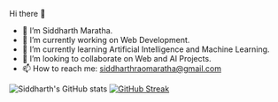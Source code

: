 Hi there 👋

- 👋 I’m Siddharth Maratha.
- 🔭 I’m currently working on Web Development.
- 🌱 I’m currently learning Artificial Intelligence and Machine Learning.
- 👯 I’m looking to collaborate on Web and AI Projects. 
- 📫 How to reach me: siddharthraomaratha@gmail.com

![Siddharth's GitHub stats](https://github-readme-stats.vercel.app/api?username=siddharthmaratha&theme=radical&show_icons=true)
[![GitHub Streak](https://github-readme-streak-stats.herokuapp.com/?user=DenverCoder1&theme=neon_dark)](https://git.io/streak-stats)

